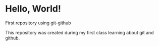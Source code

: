 # Hello, World!
 First repository using git-github

 This repository was created during my first class learning about git and github. 
